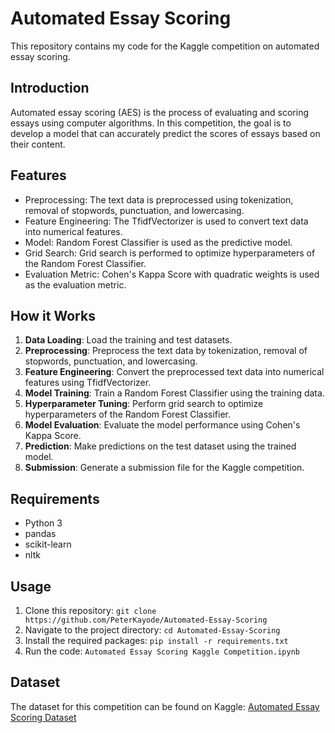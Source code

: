 # Automated Essay Scoring

This repository contains my code for the Kaggle competition on automated essay scoring.

## Introduction
Automated essay scoring (AES) is the process of evaluating and scoring essays using computer algorithms. In this competition, the goal is to develop a model that can accurately predict the scores of essays based on their content.

## Features
- Preprocessing: The text data is preprocessed using tokenization, removal of stopwords, punctuation, and lowercasing.
- Feature Engineering: The TfidfVectorizer is used to convert text data into numerical features.
- Model: Random Forest Classifier is used as the predictive model.
- Grid Search: Grid search is performed to optimize hyperparameters of the Random Forest Classifier.
- Evaluation Metric: Cohen's Kappa Score with quadratic weights is used as the evaluation metric.

## How it Works
1. **Data Loading**: Load the training and test datasets.
2. **Preprocessing**: Preprocess the text data by tokenization, removal of stopwords, punctuation, and lowercasing.
3. **Feature Engineering**: Convert the preprocessed text data into numerical features using TfidfVectorizer.
4. **Model Training**: Train a Random Forest Classifier using the training data.
5. **Hyperparameter Tuning**: Perform grid search to optimize hyperparameters of the Random Forest Classifier.
6. **Model Evaluation**: Evaluate the model performance using Cohen's Kappa Score.
7. **Prediction**: Make predictions on the test dataset using the trained model.
8. **Submission**: Generate a submission file for the Kaggle competition.

## Requirements
- Python 3
- pandas
- scikit-learn
- nltk

## Usage
1. Clone this repository: `git clone https://github.com/PeterKayode/Automated-Essay-Scoring`
2. Navigate to the project directory: `cd Automated-Essay-Scoring`
3. Install the required packages: `pip install -r requirements.txt`
4. Run the code: `Automated Essay Scoring Kaggle Competition.ipynb`

## Dataset
The dataset for this competition can be found on Kaggle: [Automated Essay Scoring Dataset](https://www.kaggle.com/competitions/learning-agency-lab-automated-essay-scoring-2/data)
